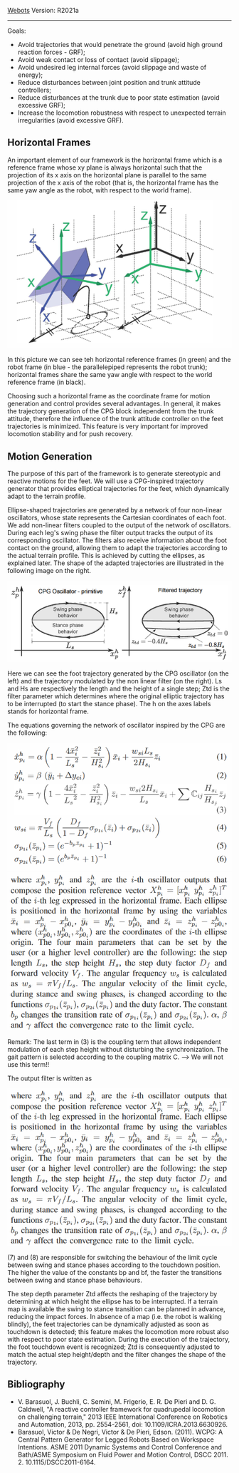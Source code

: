 [Webots](https://www.cyberbotics.com/#cyberbotics) Version: R2021a

---------------------------------------------------------

Goals:

* Avoid trajectories that would penetrate the ground (avoid high ground reaction forces - GRF);
* Avoid weak contact or loss of contact (avoid slippage);
* Avoid undesired leg internal forces (avoid slippage and waste of energy);
* Reduce disturbances between joint position and trunk attitude controllers;
* Reduce disturbances at the trunk due to poor state estimation (avoid excessive GRF);
* Increase the locomotion robustness with respect to unexpected terrain irregularities (avoid excessive GRF).

Horizontal Frames
-----------------

An important element of our framework is the horizontal frame which is a reference frame whose xy plane is always horizontal such that the projection of its x axis on the horizontal plane is parallel to the same projection of the x axis of the robot (that is, the horizontal frame has the same yaw angle as the robot, with respect to the world frame). 

![](images/HorizontalFrame.PNG)

In this picture we can see teh horizontal reference frames (in green) and the robot frame (in blue - the parallelepiped represents the robot trunk); horizontal frames share the same yaw angle with respect to the world reference frame (in black).

Choosing such a horizontal frame as the coordinate frame for motion generation and control provides several advantages. In general, it makes the trajectory generation of the CPG block independent from the trunk attitude, therefore the influence of the trunk attitude controller on the feet trajectories is minimized. This feature is very important for improved locomotion stability and for push recovery.

Motion Generation
-------------------

The purpose of this part of the framework is to generate stereotypic and reactive motions for the feet. We will use a CPG-inspired trajectory generator that provides elliptical trajectories for the feet, which dynamically adapt to the terrain profile.


Ellipse-shaped trajectories are generated by a network of four non-linear oscillators, whose state represents the Cartesian coordinates of each foot. We add non-linear filters coupled to the output of the network of oscillators. During each leg's swing phase the filter output tracks the output of its corresponding oscillator. The filters also receive information about the foot contact on the ground, allowing them to adapt the trajectories according to the actual terrain profile. This is achieved by cutting the ellipses, as explained later. The shape of the adapted trajectories are illustrated in the following image on the right.

![](images/Ellipse.PNG)

Here we can see the foot trajectory generated by the CPG oscillator (on the left) and the trajectory modulated by the non linear filter (on the right). Ls and Hs are respectively the length and the height of a single step; Ztd is the filter parameter which determines where the original elliptic trajectory has to be interrupted (to start the stance phase). The h on the axes labels stands for horizontal frame.

The equations governing the network of oscillator inspired by the CPG are the following:

![](images/EquationOscillator.PNG)
![](images/Explanation.PNG)

Remark: The last term in (3) is the coupling term that allows independent modulation of each step height without disturbing the synchronization. The gait pattern is selected according to the coupling matrix C. --> We will not use this term!!

The output filter is written as

![](images/Explanation.PNG)

(7) and (8) are responsible for switching the behaviour of the limit cycle between swing and stance phases according to the touchdown position. The higher the value of the constants bp and bf, the faster the transitions between swing and stance phase behaviours. 

The step depth parameter Ztd affects the reshaping of the trajectory by determining at which height the ellipse has to be interrupted. If a terrain map is available the swing to stance transition can be planned in advance, reducing the impact forces. In absence of a map (i.e. the robot is walking blindly), the feet trajectories can be dynamically adjusted as soon as touchdown is detected; this feature makes the locomotion more robust also with respect to poor state estimation. During the execution of the trajectory, the foot touchdown event is recognized; Ztd is consequently adjusted to match the actual step height/depth and the filter changes the shape of the trajectory.


Bibliography
------------

+ V. Barasuol, J. Buchli, C. Semini, M. Frigerio, E. R. De Pieri and D. G. Caldwell, "A reactive controller framework for quadrupedal locomotion on challenging terrain," 2013 IEEE International Conference on Robotics and Automation, 2013, pp. 2554-2561, doi: 10.1109/ICRA.2013.6630926.
+ Barasuol, Victor & De Negri, Victor & De Pieri, Edson. (2011). WCPG: A Central Pattern Generator for Legged Robots Based on Workspace Intentions. ASME 2011 Dynamic Systems and Control Conference and Bath/ASME Symposium on Fluid Power and Motion Control, DSCC 2011. 2. 10.1115/DSCC2011-6164. 
